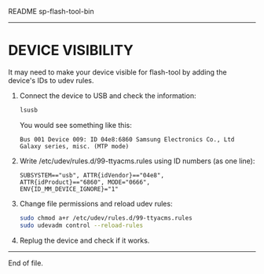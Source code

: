 README sp-flash-tool-bin

---


DEVICE VISIBILITY
=================

It may need to make your device visible for flash-tool by adding the device's
IDs to udev rules.

1. Connect the device to USB and check the information:

    ```sh
    lsusb
    ```

    You would see something like this:

    ```
    Bus 001 Device 009: ID 04e8:6860 Samsung Electronics Co., Ltd
    Galaxy series, misc. (MTP mode)
    ```

2. Write /etc/udev/rules.d/99-ttyacms.rules using ID numbers (as one line):

    ```udev
    SUBSYSTEM=="usb", ATTR{idVendor}=="04e8",
    ATTR{idProduct}=="6860", MODE="0666",
    ENV{ID_MM_DEVICE_IGNORE}="1"
    ```

3. Change file permissions and reload udev rules:

    ```sh
    sudo chmod a+r /etc/udev/rules.d/99-ttyacms.rules
    sudo udevadm control --reload-rules
    ```

4. Replug the device and check if it works.


---

End of file.
